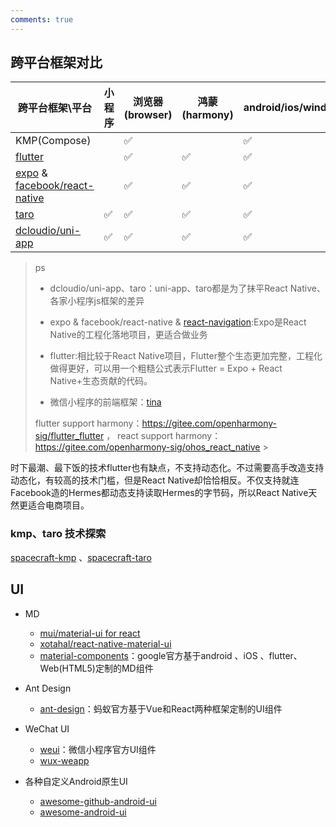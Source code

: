 ```yaml
---
comments: true
---
```


## 跨平台框架对比

跨平台框架\平台 |小程序 |浏览器(browser) |鸿蒙(harmony) | android/ios/window/macos/linux
---|---|---|----|---
KMP(Compose)|  | ✅| |  ✅
[flutter](https://github.com/flutter/flutter) | |✅ | ✅ | ✅
[expo](https://github.com/expo/expo/tree/master) & [facebook/react-native](https://github.com/facebook/react-native)  | |✅ |✅ | ✅
[taro](https://github.com/NervJS/taro) |✅ |✅ |✅ | ✅
[dcloudio/uni-app](https://github.com/dcloudio/uni-app) |✅ |✅ |✅ | ✅

> ps
> 
> - dcloudio/uni-app、taro：uni-app、taro都是为了抹平React Native、各家小程序js框架的差异
>   
> - expo & facebook/react-native & [react-navigation](https://github.com/react-navigation/react-navigation):Expo是React Native的工程化落地项目，更适合做业务
>   
> - flutter:相比较于React Native项目，Flutter整个生态更加完整，工程化做得更好，可以用一个粗糙公式表示Flutter = Expo + React Native+生态贡献的代码。
>   
> - 微信小程序的前端框架：[tina](https://github.com/tinajs/tina)
>   
> flutter support harmony：https://gitee.com/openharmony-sig/flutter_flutter  ， react support harmony： https://gitee.com/openharmony-sig/ohos_react_native  > 

时下最潮、最下饭的技术flutter也有缺点，不支持动态化。不过需要高手改造支持动态化，有较高的技术门槛，但是React Native却恰恰相反。不仅支持就连Facebook造的Hermes都动态支持读取Hermes的字节码，所以React Native天然更适合电商项目。

### kmp、taro 技术探索

[spacecraft-kmp](https://github.com/big-frontend/spacecraft-kmp) 、[spacecraft-taro](https://github.com/big-frontend/spacecraft-taro)

## UI

- MD
    - [mui/material-ui for react](https://github.com/mui/material-ui)
    - [xotahal/react-native-material-ui](https://github.com/xotahal/react-native-material-ui)
    - [material-components](https://github.com/material-components/material-components)：google官方基于android 、iOS 、flutter、Web(HTML5)定制的MD组件

- Ant Design
    - [ant-design](https://github.com/ant-design/ant-design)：蚂蚁官方基于Vue和React两种框架定制的UI组件

- WeChat UI
    - [weui](https://github.com/Tencent/weui/blob/master/README_cn.md)：微信小程序官方UI组件
    - [wux-weapp](https://github.com/wux-weapp/wux-weapp)
  
- 各种自定义Android原生UI
    - [awesome-github-android-ui](https://github.com/opendigg/awesome-github-android-ui)
    - [awesome-android-ui](https://github.com/wasabeef/awesome-android-ui)
